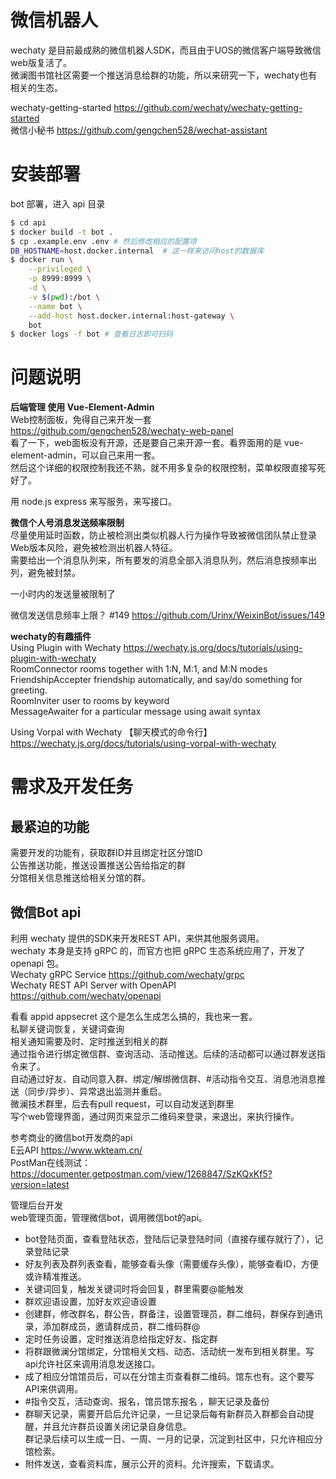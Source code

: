 # 微信机器人
wechaty 是目前最成熟的微信机器人SDK，而且由于UOS的微信客户端导致微信web版复活了。   
微澜图书馆社区需要一个推送消息给群的功能，所以来研究一下，wechaty也有相关的生态。   

wechaty-getting-started https://github.com/wechaty/wechaty-getting-started      
微信小秘书 https://github.com/gengchen528/wechat-assistant  

# 安装部署
bot 部署，进入 api 目录
```sh
$ cd api
$ docker build -t bot .
$ cp .example.env .env # 然后修改相应的配置项
DB_HOSTNAME=host.docker.internal  # 这一样来访问host的数据库
$ docker run \
    --privileged \
    -p 8999:8999 \
    -d \
    -v $(pwd):/bot \
    --name bot \
    --add-host host.docker.internal:host-gateway \
    bot
$ docker logs -f bot # 查看日志即可扫码
```


# 问题说明
**后端管理 使用 Vue-Element-Admin**     
Web控制面板，免得自己来开发一套 https://github.com/gengchen528/wechaty-web-panel            
看了一下，web面板没有开源，还是要自己来开源一套。看界面用的是 vue-element-admin，可以自己来用一套。      
然后这个详细的权限控制我还不熟，就不用多复杂的权限控制，菜单权限直接写死好了。  

用 node.js express 来写服务，来写接口。     


**微信个人号消息发送频率限制**      
尽量使用延时函数，防止被检测出类似机器人行为操作导致被微信团队禁止登录Web版本风险，避免被检测出机器人特征。    
需要给出一个消息队列来，所有要发的消息全部入消息队列，然后消息按频率出列，避免被封禁。  

一小时内的发送量被限制了    

微信发送信息频率上限？ #149 https://github.com/Urinx/WeixinBot/issues/149       

**wechaty的有趣插件**       
Using Plugin with Wechaty https://wechaty.js.org/docs/tutorials/using-plugin-with-wechaty       
RoomConnector	rooms together with 1:N, M:1, and M:N modes     
FriendshipAccepter	friendship automatically, and say/do something for greeting.        
RoomInviter	user to rooms by keyword        
MessageAwaiter	for a particular message using await syntax 

Using Vorpal with Wechaty 【聊天模式的命令行】 https://wechaty.js.org/docs/tutorials/using-vorpal-with-wechaty      

# 需求及开发任务
## 最紧迫的功能        
需要开发的功能有，获取群ID并且绑定社区分馆ID            
公告推送功能，推送设置推送公告给指定的群            
分馆相关信息推送给相关分馆的群。        


## 微信Bot api    
利用 wechaty 提供的SDK来开发REST API，来供其他服务调用。        
wechaty 本身是支持 gRPC 的，而官方也把 gRPC 生态系统应用了，开发了 openapi 包。     
Wechaty gRPC Service https://github.com/wechaty/grpc        
Wechaty REST API Server with OpenAPI https://github.com/wechaty/openapi         

看看 appid appsecret 这个是怎么生成怎么搞的，我也来一套。   
私聊关键词恢复，关键词查询      
相关通知需要及时、定时推送到相关的群        
通过指令进行绑定微信群、查询活动、活动推送。后续的活动都可以通过群发送指令来了。        
自动通过好友、自动同意入群、绑定/解绑微信群、#活动指令交互、消息池消息推送（同步/异步）、异常退出监测并重启。       
微澜技术群里，后去有pull request，可以自动发送到群里        
写个web管理界面，通过网页来显示二维码来登录，来退出，来执行操作。       

参考商业的微信bot开发商的api    
E云API https://www.wkteam.cn/   
PostMan在线测试：https://documenter.getpostman.com/view/1268847/SzKQxKf5?version=latest     

管理后台开发        
web管理页面，管理微信bot，调用微信bot的api。    
* bot登陆页面，查看登陆状态，登陆后记录登陆时间（直接存缓存就行了），记录登陆记录   
* 好友列表及群列表查看，能够查看头像（需要缓存头像），能够查看ID，方便或许精准推送。    
* 关键词回复，触发关键词时将会回复，群里需要@能触发 
* 群欢迎语设置，加好友欢迎语设置    
* 创建群，修改群名，群公告，群备注，设置管理员，群二维码，群保存到通讯录，添加群成员，邀请群成员，群二维码群@           
* 定时任务设置，定时推送消息给指定好友、指定群    
* 将群跟微澜分馆绑定，分馆相关文档、动态、活动统一发布到相关群里。写api允许社区来调用消息发送接口。   
* 成了相应分馆馆员后，可以在分馆主页查看群二维码。馆东也有。这个要写API来供调用。     
* #指令交互，活动查询、报名，馆员馆东报名 ，聊天记录及备份    
* 群聊天记录，需要开启后允许记录，一旦记录后每有新群员入群都会自动提醒，并且允许群员设置关闭记录自身信息。  
 群记录后续可以生成一日、一周、一月的记录，沉淀到社区中，只允许相应分馆检索。   
* 附件发送，查看资料库，展示公开的资料。允许搜索，下载请求。    